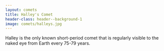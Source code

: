 ```yaml
---
layout: comets
title: Halley's Comet
header-class: header--background-1
image: comets/halleys.jpg
---
```


Halley is the only known short-period comet that is regularly visible to the naked eye from Earth every 75-79 years.
